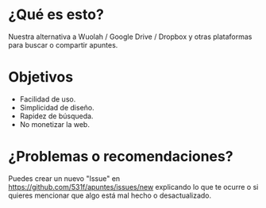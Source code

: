 # ¿Qué es esto?
Nuestra alternativa a Wuolah / Google Drive / Dropbox y otras plataformas para buscar o compartir apuntes. 

# Objetivos
- Facilidad de uso.
- Simplicidad de diseño.
- Rapidez de búsqueda.
- No monetizar la web.

# ¿Problemas o recomendaciones?
Puedes crear un nuevo "Issue" en https://github.com/531f/apuntes/issues/new explicando lo que te ocurre o si quieres mencionar que algo está mal hecho o desactualizado.
